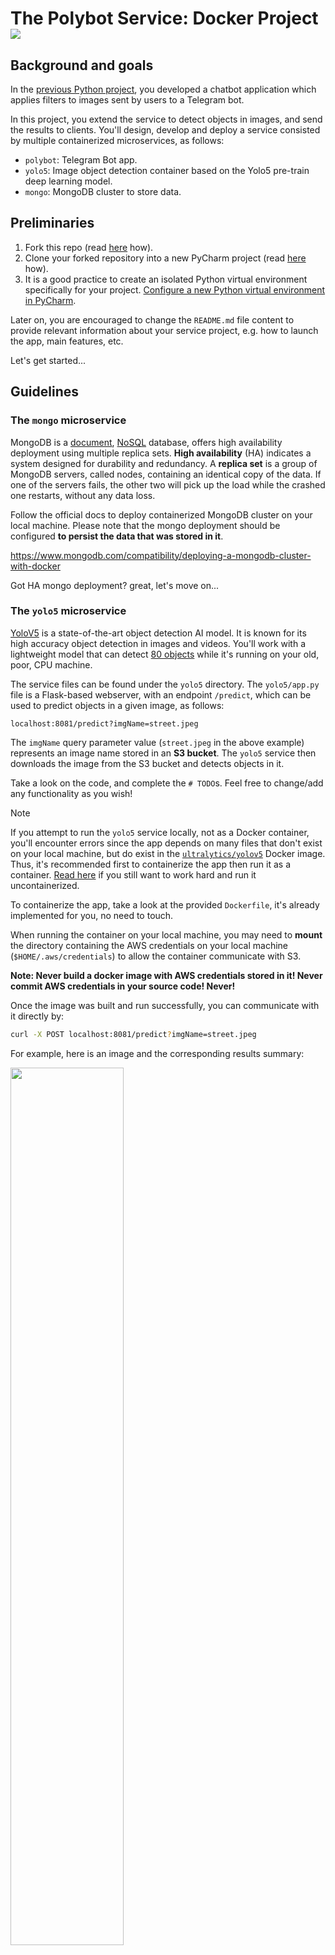 # The Polybot Service: Docker Project [![][autotest_badge]][autotest_workflow]

## Background and goals



In the [previous Python project][PolybotServicePython], you developed a chatbot application which applies filters to images sent by users to a Telegram bot.

In this project, you extend the service to detect objects in images, and send the results to clients.
You'll design, develop and deploy a service consisted by multiple containerized microservices, as follows:

- `polybot`: Telegram Bot app.
- `yolo5`: Image object detection container based on the Yolo5 pre-train deep learning model.
- `mongo`: MongoDB cluster to store data.

## Preliminaries


1. Fork this repo (read [here][fork_github] how).
2. Clone your forked repository into a new PyCharm project (read [here][clone_pycharm] how).
3. It is a good practice to create an isolated Python virtual environment specifically for your project.
   [Configure a new Python virtual environment in PyCharm](https://www.jetbrains.com/help/pycharm/creating-virtual-environment.html).

Later on, you are encouraged to change the `README.md` file content to provide relevant information about your service project, e.g. how to launch the app, main features, etc.

Let's get started...

## Guidelines

### The `mongo` microservice

MongoDB is a [document](https://www.mongodb.com/document-databases), [NoSQL](https://www.mongodb.com/nosql-explained/nosql-vs-sql) database, offers high availability deployment using multiple replica sets.
**High availability** (HA) indicates a system designed for durability and redundancy.
A **replica set** is a group of MongoDB servers, called nodes, containing an identical copy of the data.
If one of the servers fails, the other two will pick up the load while the crashed one restarts, without any data loss.

Follow the official docs to deploy containerized MongoDB cluster on your local machine.
Please note that the mongo deployment should be configured **to persist the data that was stored in it**.

https://www.mongodb.com/compatibility/deploying-a-mongodb-cluster-with-docker

Got HA mongo deployment? great, let's move on...

### The `yolo5` microservice

[YoloV5](https://github.com/ultralytics/yolov5) is a state-of-the-art object detection AI model. It is known for its high accuracy object detection in images and videos.
You'll work with a lightweight model that can detect [80 objects](https://github.com/ultralytics/yolov5/blob/master/data/coco128.yaml) while it's running on your old, poor, CPU machine.

The service files can be found under the `yolo5` directory.
The `yolo5/app.py` file is a Flask-based webserver, with an endpoint `/predict`, which can be used to predict objects in a given image, as follows:

```text
localhost:8081/predict?imgName=street.jpeg
```

The `imgName` query parameter value (`street.jpeg` in the above example) represents an image name stored in an **S3 bucket**.
The `yolo5` service then downloads the image from the S3 bucket and detects objects in it.

Take a look on the code, and complete the `# TODO`s. Feel free to change/add any functionality as you wish!

> [!NOTE]
> If you attempt to run the `yolo5` service locally, not as a Docker container, you'll encounter errors since the app depends on many files that don't exist on your local machine, but do exist in the [`ultralytics/yolov5`](https://hub.docker.com/r/ultralytics/yolov5) Docker image.
> Thus, it's recommended first to containerize the app then run it as a container. [Read here](https://github.com/ultralytics/yolov5) if you still want to work hard and run it uncontainerized.


To containerize the app, take a look at the provided `Dockerfile`, it's already implemented for you, no need to touch.

When running the container on your local machine, you may need to **mount** the directory containing the AWS credentials on your local machine (`$HOME/.aws/credentials`) to allow the container communicate with S3.

**Note: Never build a docker image with AWS credentials stored in it! Never commit AWS credentials in your source code! Never!**

Once the image was built and run successfully, you can communicate with it directly by:

```bash
curl -X POST localhost:8081/predict?imgName=street.jpeg
```

For example, here is an image and the corresponding results summary:

<img src="https://alonitac.github.io/DevOpsTheHardWay/img/docker_project_street.jpeg" width="60%">

```json
{
    "prediction_id": "9a95126c-f222-4c34-ada0-8686709f6432",
    "original_img_path": "data/images/street.jpeg",
    "predicted_img_path": "static/data/9a95126c-f222-4c34-ada0-8686709f6432/street.jpeg",
    "labels": [
      {
        "class": "person",
        "cx": 0.0770833,
        "cy": 0.673675,
        "height": 0.0603291,
        "width": 0.0145833
      },
      {
        "class": "traffic light",
        "cx": 0.134375,
        "cy": 0.577697,
        "height": 0.0329068,
        "width": 0.0104167
      },
      {
        "class": "potted plant",
        "cx": 0.984375,
        "cy": 0.778793,
        "height": 0.095064,
        "width": 0.03125
      },
      {
        "class": "stop sign",
        "cx": 0.159896,
        "cy": 0.481718,
        "height": 0.0859232,
        "width": 0.053125
      },
      {
        "class": "car",
        "cx": 0.130208,
        "cy": 0.734918,
        "height": 0.201097,
        "width": 0.108333
      },
      {
        "class": "bus",
        "cx": 0.285417,
        "cy": 0.675503,
        "height": 0.140768,
        "width": 0.0729167
      }
    ],
    "time": 1692016473.2343626
}
```

The model detected a _person_, _traffic light_, _potted plant_, _stop sign_, _car_, and a _bus_. Try it yourself with different images.

### The `polybot` microservice

Now let's integrate the `polybot` microservice with the `yolo5`. The integration is done as follows:

1. Clients send images to the Telegram bot.
2. The `polybot` microservice receives the message, downloads the image to the local file system, and uploads it to an S3 bucket.
3. The `polybot` microservice then initiates an HTTP request to the `yolo5` microservice, and waits for the response.
4. Once the response arrived, the `polybot` microservice parse the returned JSON and sends the results to the client, in any form you like.

Here is an end-to-end example of how it may look like:

<img src="https://alonitac.github.io/DevOpsTheHardWay/img/docker_project_polysample.jpg" width="30%">

You are highly encouraged to leverage your code implementation from the previous [Python project][PolybotServicePython], or alternatively, to use the code sample given to you under `polybot/` directory.
To get some guidance on how to implement the code, take a look at the `# TODO`s in `polybot/bot.py` file.

## Deploy the service in an EC2 instance as a Docker Compose project

To simplify the deployment process, we'll create a Docker Compose project in the `docker-compose.yaml` file.
This file will enable you to launch all 3 microservices with a single command: `docker compose up`.

To ensure flexibility and avoid manual editing of the `docker-compose.yaml` file each time you build new version of your images,
we'll specify the values that change frequently as environment variables for the Docker Compose project via a `.env` file.

[An `.env` file in Docker Compose](https://docs.docker.com/compose/environment-variables/set-environment-variables/) is a text file used to define environment variables that available when running `docker compose up`.

Here's an example of how your `.env` file should look:

```text
# .env file

POLYBOT_IMG_NAME=polybot:v123
YOLO5_IMG_NAME=yolo5:v123
TELEGRAM_APP_URL=https://f176-2a06-c701-4cdc-a500-49d5-ae2b-1cd1-61d1.ngrok-free.app
```

And here's how you use it in the compose file:

```yaml
# docker-compose.yaml

services:
  polybot:
    image: ${POLYBOT_IMG_NAME}
```

That way you won't need to directly edit your `docker-compose.yaml` file each time you build a new version of your images.

Finally, deploy the compose project in a single `medium` Ubuntu EC2 instance with 20GB disk.

#### Deployment notes

- You can expose the polybot to Telegram servers using Ngrok, as done in the previous project (install and launch ngrok on the EC2 instance).
- Don't configure your compose file to build the images. Instead, push the `yolo5` and `polybot` images to a public DockerHub or [ECR](https://docs.aws.amazon.com/AmazonECR/latest/userguide/getting-started-console.html) repo and use these images.
- Attach an IAM role to your EC2 instance with the relevant permissions (E.g. read/write access to S3). Don't manage AWS credentials yourself, and never hard-code AWS credentials in the `docker-compose.yaml` file.
- Don't hard-code your telegram token in the compose file, this is a sensitive data. [Read here](https://docs.docker.com/compose/use-secrets/) how to do it properly.
- Build a robust code. Implement **retry** and **timeout** mechanism when needed, handle error properly. Test your app under failure - does the polybot keep work even if the yolo5 is down? Is yolo5 crashing when the mongo cluster is not initialize? etc...
- Strive to create your Docker images as small as possible.
- Try to automate the Mongo cluster initialization, so you don't need to manually connect to the container and initialize the cluster.
- Use `snyk` to search (and potentially clean) for any `HIGH` and `CRITICAL` security vulnerabilities.

## Integrate a simple CI/CD pipeline using GitHub Actions

CI/CD (Continuous integration and continuous deployment) is a methodology which automates the deployment process of software project.
We'll spend fairly amount of time to discuss this topic. But for now we want to achieve a simple outcome:

When you make changes to your code locally, commit, and push them, a new GitHub Actions **workflow** is automatically triggered.
This workflow builds new versions of Docker images and deploys them to Docker Compose project in your EC2 instance.

> [!NOTE]
> A workflow is an automated process defined in a YAML file that helps automate tasks, such as building, testing, and deploying code, in a GitHub repository.

No need to manually build images, no need to manually connect to EC2 instance, or launch the Docker Compose project - everything from code changes to deployment is seamlessly done by an automatic process.
This is why it is called **continuous deployment**, because on every code change, a new version of the app is being deployed automatically.

1. First, get yourself familiar with how GitHub Actions works: https://docs.github.com/en/actions/learn-github-actions/understanding-github-actions.
2. The GitHub Actions workflow is already written for you and available under `.github/workflows/service-deploy.yaml`. Take a moment to review it, and customize it according to your specific requirements.

   The workflow expects some secrets to be available:
   - Go to your project repository on GitHub, navigate to **Settings** > **Secrets and variables** > **Actions**.
   - Click on **New repository secret**.
   - Define the following secret values:
     - `DOCKERHUB_USERNAME` and `DOCKERHUB_PASSWORD` - Only if you use DockerHub to store images.
     - `AWS_ACCESS_KEY_ID` and `AWS_SECRET_ACCESS_KEY` - Only if you use ECR to store images.
     - `EC2_SSH_PRIVATE_KEY` - The private key value to connect to your EC2.
     - `TELEGRAM_BOT_TOKEN` - The Telegram bot token.
4. Make some changes to your bot code, then commit and push it. Notice how the **Polybot Service Deployment** workflow automatically kicked in. Once the workflow completes successfully, your new application version should be automatically built and deployed in your EC2 instance. Make sure the service is working properly and reflects the code changes you've made.

## Submission

Once the **Polybot Service Deployment** workflow is completed, the **Project auto-testing** workflow would be triggered automatically and test your project.

So no further step should be taken to pass the automated testing :-)

As always, if there are any failures, click on the failed job and **read the test logs carefully**. Fix your solution, commit and push again.

**Note:** Your EC2 instances should be running while the automated test is performed. **Don't forget to turn off the machines when you're done**.


## Good Luck


[DevOpsTheHardWay]: https://github.com/alonitac/DevOpsTheHardWay
[onboarding_tutorial]: https://github.com/alonitac/DevOpsTheHardWay/blob/main/tutorials/onboarding.md
[autotest_badge]: ../../actions/workflows/project_auto_testing.yaml/badge.svg?event=push
[autotest_workflow]: ../../actions/workflows/project_auto_testing.yaml/
[fork_github]: https://docs.github.com/en/pull-requests/collaborating-with-pull-requests/working-with-forks/fork-a-repo#forking-a-repository
[clone_pycharm]: https://www.jetbrains.com/help/pycharm/set-up-a-git-repository.html#clone-repo
[github_actions]: ../../actions

[PolybotServicePython]: https://github.com/alonitac/ImageProcessingService
[docker_project_street]: https://alonitac.github.io/DevOpsTheHardWay/img/docker_project_street.jpeg
[docker_project_polysample]: https://alonitac.github.io/DevOpsTheHardWay/img/docker_project_polysample.jpg
